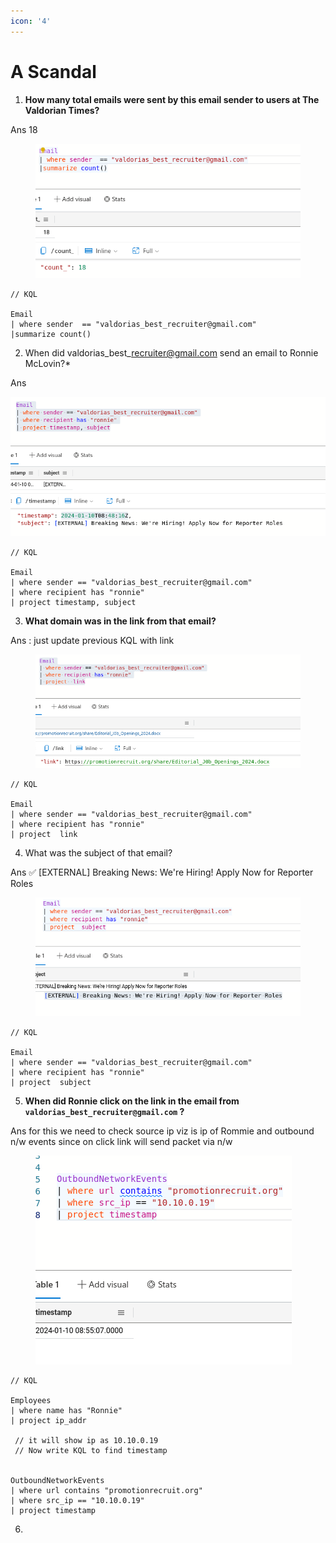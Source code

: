 ```yaml
---
icon: '4'
---
```


# A Scandal

1. **How many total emails were sent by this email sender to users at The Valdorian Times?**

Ans 18

<figure><img src="../.gitbook/assets/image (17).png" alt=""><figcaption></figcaption></figure>

```kusto
// KQL

Email
| where sender  == "valdorias_best_recruiter@gmail.com"
|summarize count()
```

2. When did valdorias\_best\_recruiter@gmail.com send an email to Ronnie McLovin?\*

Ans

&#x20;![](<../.gitbook/assets/image (18).png>)

```kusto
// KQL

Email
| where sender == "valdorias_best_recruiter@gmail.com"
| where recipient has "ronnie"
| project timestamp, subject
```

3. **What domain was in the link from that email?**

Ans : just update previous KQL with link&#x20;

<figure><img src="../.gitbook/assets/image (19).png" alt=""><figcaption></figcaption></figure>

```kusto
// KQL

Email
| where sender == "valdorias_best_recruiter@gmail.com"
| where recipient has "ronnie"
| project  link
```

4. What was the subject of that email?

Ans  ✅ \[EXTERNAL] Breaking News: We're Hiring! Apply Now for Reporter Roles

<figure><img src="../.gitbook/assets/image (20).png" alt=""><figcaption></figcaption></figure>

```kusto
// KQL

Email
| where sender == "valdorias_best_recruiter@gmail.com"
| where recipient has "ronnie"
| project  subject
```

5. **When did Ronnie click on the link in the email from `valdorias_best_recruiter@gmail.com` ?**

Ans  for this we need to check source ip viz is ip of Rommie and outbound n/w events since on click link will send packet via n/w&#x20;

<figure><img src="../.gitbook/assets/image (21).png" alt=""><figcaption></figcaption></figure>

```kusto
// KQL

Employees
| where name has "Ronnie"
| project ip_addr

 // it will show ip as 10.10.0.19
 // Now write KQL to find timestamp 
 
 
OutboundNetworkEvents
| where url contains "promotionrecruit.org"
| where src_ip == "10.10.0.19"
| project timestamp
```

6.

